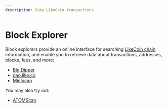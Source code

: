 ```yaml
---
description: View LikeCoin transactions
---
```


# Block Explorer

Block explorers provide an online interface for searching [LikeCoin chain](../../governance/likecoin-chain.md) information, and enable you to retrieve data about transactions, addresses, blocks, fees, and more:

* [Big Dipper](big-dipper.md)
* [dao.like.co](dao.like.co.md)
* [Mintscan](mintscan.md)

You may also try out:

* [ATOMScan](https://atomscan.com/likecoin)
